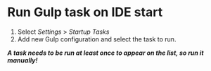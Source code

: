 # Run Gulp task on IDE start

1. Select *Settings* > *Startup Tasks*
2. Add new Gulp configuration and select the task to run.

***A task needs to be run at least once to appear on the list, so run it manually!***
